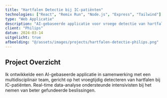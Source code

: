 ```yaml
---
title: "Hartfalen Detectie bij IC-patiënten"
technologies: ["React", "Remix Run", "Node.js", "Express", "Tailwind"]
type: "Web Applicatie"
description: "AI-gebaseerde applicatie voor vroege detectie van hartfalen"
client: "Philips"
datum: 2024-03-14
uitgelicht: true
afbeelding: "@/assets/images/projects/hartfalen-detectie-philips.png"
---
```


## Project Overzicht

Ik ontwikkelde een AI-gebaseerde applicatie in samenwerking met een multidisciplinair team, gericht op het vroegtijdig detecteren van hartfalen bij IC-patiënten. Real-time data-analyse ondersteunde intensivisten bij het nemen van beter gefundeerde beslissingen.
